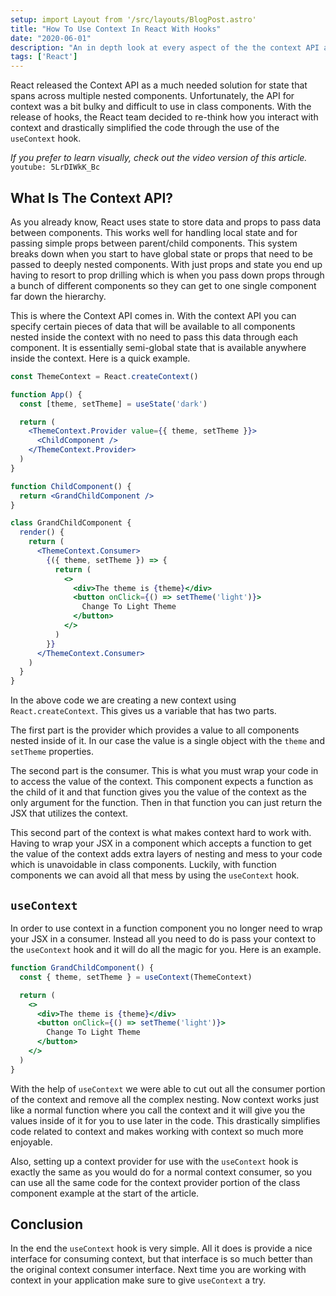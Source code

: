 ```yaml
---
setup: import Layout from '/src/layouts/BlogPost.astro'
title: "How To Use Context In React With Hooks"
date: "2020-06-01"
description: "An in depth look at every aspect of the the context API and the useContext hook in React."
tags: ['React']
---
```


React released the Context API as a much needed solution for state that spans across multiple nested components. Unfortunately, the API for context was a bit bulky and difficult to use in class components. With the release of hooks, the React team decided to re-think how you interact with context and drastically simplified the code through the use of the `useContext` hook.

*If you prefer to learn visually, check out the video version of this article.*
`youtube: 5LrDIWkK_Bc`

## What Is The Context API?

As you already know, React uses state to store data and props to pass data between components. This works well for handling local state and for passing simple props between parent/child components. This system breaks down when you start to have global state or props that need to be passed to deeply nested components. With just props and state you end up having to resort to prop drilling which is when you pass down props through a bunch of different components so they can get to one single component far down the hierarchy.

This is where the Context API comes in. With the context API you can specify certain pieces of data that will be available to all components nested inside the context with no need to pass this data through each component. It is essentially semi-global state that is available anywhere inside the context. Here is a quick example.

```jsx
const ThemeContext = React.createContext()

function App() {
  const [theme, setTheme] = useState('dark')

  return (
    <ThemeContext.Provider value={{ theme, setTheme }}>
      <ChildComponent />
    </ThemeContext.Provider>
  )
}
```
```jsx
function ChildComponent() {
  return <GrandChildComponent />
}
```
```jsx
class GrandChildComponent {
  render() {
    return (
      <ThemeContext.Consumer>
        {({ theme, setTheme }) => {
          return (
            <>
              <div>The theme is {theme}</div>
              <button onClick={() => setTheme('light')}>
                Change To Light Theme
              </button>
            </>
          )
        }}
      </ThemeContext.Consumer>
    )
  }
}
```
In the above code we are creating a new context using `React.createContext`. This gives us a variable that has two parts.

The first part is the provider which provides a value to all components nested inside of it. In our case the value is a single object with the `theme` and `setTheme` properties.

The second part is the consumer. This is what you must wrap your code in to access the value of the context. This component expects a function as the child of it and that function gives you the value of the context as the only argument for the function. Then in that function you can just return the JSX that utilizes the context.

This second part of the context is what makes context hard to work with. Having to wrap your JSX in a component which accepts a function to get the value of the context adds extra layers of nesting and mess to your code which is unavoidable in class components. Luckily, with function components we can avoid all that mess by using the `useContext` hook.

## `useContext`

In order to use context in a function component you no longer need to wrap your JSX in a consumer. Instead all you need to do is pass your context to the `useContext` hook and it will do all the magic for you. Here is an example.
```jsx {2}
function GrandChildComponent() {
  const { theme, setTheme } = useContext(ThemeContext)

  return (
    <>
      <div>The theme is {theme}</div>
      <button onClick={() => setTheme('light')}>
        Change To Light Theme
      </button>
    </>
  )
}
```
With the help of `useContext` we were able to cut out all the consumer portion of the context and remove all the complex nesting. Now context works just like a normal function where you call the context and it will give you the values inside of it for you to use later in the code. This drastically simplifies code related to context and makes working with context so much more enjoyable.

Also, setting up a context provider for use with the `useContext` hook is exactly the same as you would do for a normal context consumer, so you can use all the same code for the context provider portion of the class component example at the start of the article.

## Conclusion

In the end the `useContext` hook is very simple. All it does is provide a nice interface for consuming context, but that interface is so much better than the original context consumer interface. Next time you are working with context in your application make sure to give `useContext` a try.